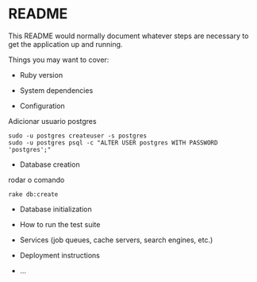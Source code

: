 # README

This README would normally document whatever steps are necessary to get the
application up and running.

Things you may want to cover:

* Ruby version

* System dependencies

* Configuration

Adicionar usuario postgres
```
sudo -u postgres createuser -s postgres
sudo -u postgres psql -c "ALTER USER postgres WITH PASSWORD 'postgres';"
```

* Database creation

rodar o comando
```
rake db:create
```

* Database initialization

* How to run the test suite

* Services (job queues, cache servers, search engines, etc.)

* Deployment instructions

* ...
